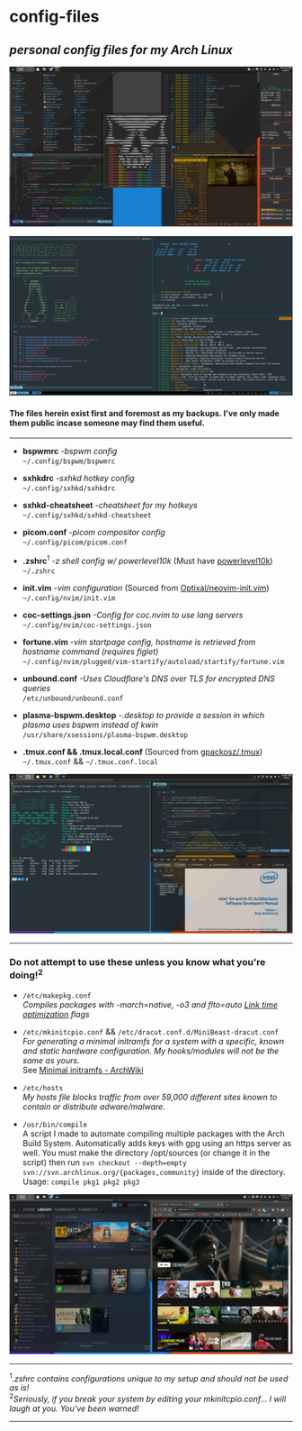 
# **config-files**

## *personal config files for my Arch Linux*

![desktop](screenshots/desktop.png)

![tmux](screenshots/tmux.png)

#### The files herein exist first and foremost as my backups. I've only made them public incase someone may find them useful.  
___
- **bspwmrc** *-bspwm config*  
`~/.config/bspwm/bspwmrc` 
 
- **sxhkdrc** *-sxhkd hotkey config*  
`~/.config/sxhkd/sxhkdrc`

- **sxhkd-cheatsheet** *-cheatsheet for my hotkeys*  
`~/.config/sxhkd/sxhkd-cheatsheet`

- **picom.conf** *-picom compositor config*  
`~/.config/picom/picom.conf`

- **.zshrc**<sup>1</sup> *-z shell config w/ powerlevel10k* (Must have [powerlevel10k](https://github.com/romkatv/powerlevel10k))  
`~/.zshrc`

- **init.vim** *-vim configuration* (Sourced from [Optixal/neovim-init.vim](https://github.com/Optixal/neovim-init.vim))  
`~/.config/nvim/init.vim`

- **coc-settings.json** *-Config for coc.nvim to use lang servers*  
`~/.config/nvim/coc-settings.json`

- **fortune.vim** *-vim startpage config, hostname is retrieved from hostname command (requires figlet)*  
`~/.config/nvim/plugged/vim-startify/autoload/startify/fortune.vim`

- **unbound.conf** *-Uses Cloudflare's DNS over TLS for encrypted DNS queries*  
`/etc/unbound/unbound.conf`

- **plasma-bspwm.desktop** *-.desktop to provide a session in which plasma uses bspwm instead of kwin*  
`/usr/share/xsessions/plasma-bspwm.desktop`  

- **.tmux.conf && .tmux.local.conf** (Sourced from [gpackosz/.tmux](https://github.com/gpakosz/.tmux))  
`~/.tmux.conf` && `~/.tmux.conf.local`  

![desktop2](screenshots/desktop2.png)
___
### **Do not attempt to use these unless you know what you're doing!**<sup>2</sup>

- `/etc/makepkg.conf`  
*Compiles packages with -march=native, -o3 and flto=auto [Link time optimization](https://www.phoronix.com/scan.php?page=news_item&px=OpenSUSE-Tumbleweed-LTO) flags*

- `/etc/mkinitcpio.conf` && `/etc/dracut.conf.d/MiniBeast-dracut.conf`  
*For generating a minimal initramfs for a system with a specific, known and static hardware configuration. My hooks/modules will not be the same as yours.*   
See [Minimal initramfs - ArchWiki](https://wiki.archlinux.org/index.php/Minimal_initramfs)

- `/etc/hosts`  
*My hosts file blocks traffic from over 59,000 different sites known to contain or distribute adware/malware.*  

- `/usr/bin/compile`  
A script I made to automate compiling multiple packages with the Arch Build System. Automatically adds keys with gpg using an https server as well. You must make the directory /opt/sources (or change it in the script) then run `svn checkout --depth=empty svn://svn.archlinux.org/{packages,community}` inside of the directory.  
Usage: `compile pkg1 pkg2 pkg3`  

![desktop3](screenshots/desktop3.png)
___
<sup>1</sup>*.zshrc contains configurations unique to my setup and should not be used as is!*  
<sup>2</sup>*Seriously, if you break your system by editing your mkinitcpio.conf... I will laugh at you. You've been warned!*
___
